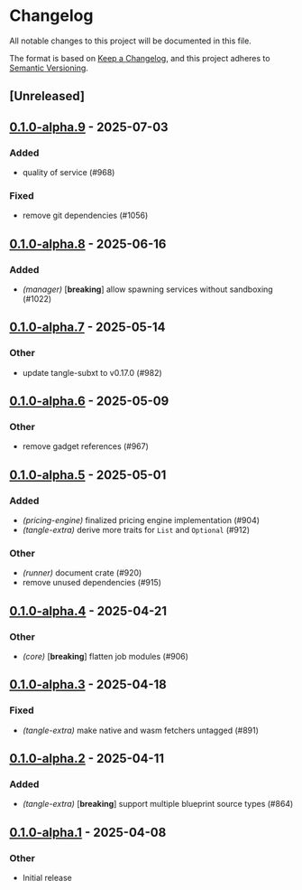 # Changelog

All notable changes to this project will be documented in this file.

The format is based on [Keep a Changelog](https://keepachangelog.com/en/1.0.0/),
and this project adheres to [Semantic Versioning](https://semver.org/spec/v2.0.0.html).

## [Unreleased]

## [0.1.0-alpha.9](https://github.com/tangle-network/blueprint/compare/blueprint-tangle-extra-v0.1.0-alpha.8...blueprint-tangle-extra-v0.1.0-alpha.9) - 2025-07-03

### Added

- quality of service (#968)

### Fixed

- remove git dependencies (#1056)

## [0.1.0-alpha.8](https://github.com/tangle-network/blueprint/compare/blueprint-tangle-extra-v0.1.0-alpha.7...blueprint-tangle-extra-v0.1.0-alpha.8) - 2025-06-16

### Added

- *(manager)* [**breaking**] allow spawning services without sandboxing (#1022)

## [0.1.0-alpha.7](https://github.com/tangle-network/blueprint/compare/blueprint-tangle-extra-v0.1.0-alpha.6...blueprint-tangle-extra-v0.1.0-alpha.7) - 2025-05-14

### Other

- update tangle-subxt to v0.17.0 (#982)

## [0.1.0-alpha.6](https://github.com/tangle-network/blueprint/compare/blueprint-tangle-extra-v0.1.0-alpha.5...blueprint-tangle-extra-v0.1.0-alpha.6) - 2025-05-09

### Other

- remove gadget references (#967)

## [0.1.0-alpha.5](https://github.com/tangle-network/blueprint/compare/blueprint-tangle-extra-v0.1.0-alpha.4...blueprint-tangle-extra-v0.1.0-alpha.5) - 2025-05-01

### Added

- *(pricing-engine)* finalized pricing engine implementation (#904)
- *(tangle-extra)* derive more traits for `List` and `Optional` (#912)

### Other

- *(runner)* document crate (#920)
- remove unused dependencies (#915)

## [0.1.0-alpha.4](https://github.com/tangle-network/blueprint/compare/blueprint-tangle-extra-v0.1.0-alpha.3...blueprint-tangle-extra-v0.1.0-alpha.4) - 2025-04-21

### Other

- *(core)* [**breaking**] flatten job modules (#906)

## [0.1.0-alpha.3](https://github.com/tangle-network/blueprint/compare/blueprint-tangle-extra-v0.1.0-alpha.2...blueprint-tangle-extra-v0.1.0-alpha.3) - 2025-04-18

### Fixed

- *(tangle-extra)* make native and wasm fetchers untagged (#891)

## [0.1.0-alpha.2](https://github.com/tangle-network/blueprint/compare/blueprint-tangle-extra-v0.1.0-alpha.1...blueprint-tangle-extra-v0.1.0-alpha.2) - 2025-04-11

### Added

- *(tangle-extra)* [**breaking**] support multiple blueprint source types (#864)

## [0.1.0-alpha.1](https://github.com/tangle-network/blueprint/releases/tag/blueprint-tangle-extra-v0.1.0-alpha.1) - 2025-04-08

### Other

- Initial release
